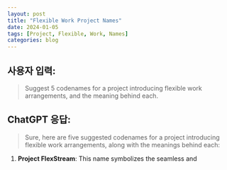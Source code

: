```yaml
---
layout: post
title: "Flexible Work Project Names"
date: 2024-01-05
tags: [Project, Flexible, Work, Names]
categories: blog
---
```


## 사용자 입력:
> Suggest 5 codenames for a project introducing flexible work arrangements, and the meaning behind each.

## ChatGPT 응답:
> Sure, here are five suggested codenames for a project introducing flexible work arrangements, along with the meanings behind each:

1. **Project FlexStream**: This name symbolizes the seamless and

